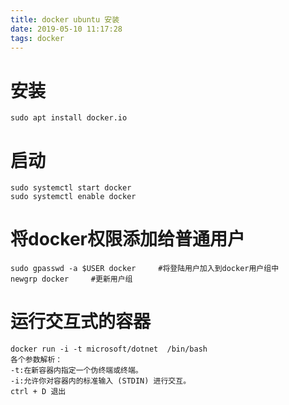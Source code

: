 ```yaml
---
title: docker ubuntu 安装
date: 2019-05-10 11:17:28
tags: docker
---
```


# 安装

```
sudo apt install docker.io
```

<!---more-->

# 启动

```
sudo systemctl start docker
sudo systemctl enable docker
```

# 将docker权限添加给普通用户

```
sudo gpasswd -a $USER docker     #将登陆用户加入到docker用户组中
newgrp docker     #更新用户组
```

# 运行交互式的容器

```
docker run -i -t microsoft/dotnet  /bin/bash
各个参数解析：
-t:在新容器内指定一个伪终端或终端。
-i:允许你对容器内的标准输入 (STDIN) 进行交互。
ctrl + D 退出
```
